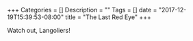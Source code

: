+++
Categories = []
Description = ""
Tags = []
date = "2017-12-19T15:39:53-08:00"
title = "The Last Red Eye"
+++

Watch out, Langoliers!
